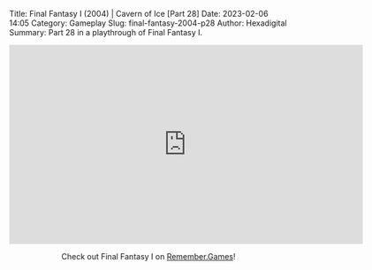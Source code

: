 Title: Final Fantasy I (2004) | Cavern of Ice [Part 28]
Date: 2023-02-06 14:05
Category: Gameplay
Slug: final-fantasy-2004-p28
Author: Hexadigital
Summary: Part 28 in a playthrough of Final Fantasy I.

<center><iframe src="https://www.youtube.com/embed/BHL4HkShdWI?feature=oembed" allow="accelerometer; autoplay; encrypted-media; gyroscope; picture-in-picture" width="640" height="360" frameborder="0"></iframe>

Check out Final Fantasy I on [Remember.Games](https://remember.games/game/6866/final-fantasy-i-ii-dawn-of-souls/)!</center>

